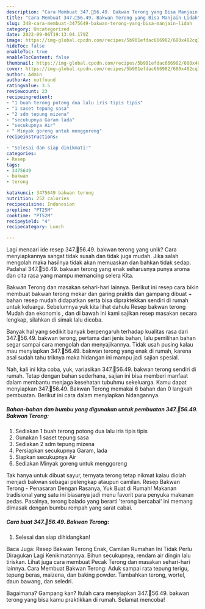 ```yaml
---
description: "Cara Membuat 347.🥰56.49. Bakwan Terong yang Bisa Manjain Lidah"
title: "Cara Membuat 347.🥰56.49. Bakwan Terong yang Bisa Manjain Lidah"
slug: 348-cara-membuat-3475649-bakwan-terong-yang-bisa-manjain-lidah
category: Uncategorized
date: 2022-09-06T19:13:04.179Z
image: https://img-global.cpcdn.com/recipes/5b901efdac666982/680x482cq70/3475649-bakwan-terong-foto-resep-utama.jpg
hideToc: false
enableToc: true
enableTocContent: false
thumbnail: https://img-global.cpcdn.com/recipes/5b901efdac666982/680x482cq70/3475649-bakwan-terong-foto-resep-utama.jpg
cover: https://img-global.cpcdn.com/recipes/5b901efdac666982/680x482cq70/3475649-bakwan-terong-foto-resep-utama.jpg
author: Admin
authorAv: notfound
ratingvalue: 3.5
reviewcount: 23
recipeingredient:
- "1 buah terong potong dua lalu iris tipis tipis"
- "1 saset tepung sasa"
- "2 sdm tepung mizena"
- "secukupnya Garam lada"
- "secukupnya Air"
- " Minyak goreng untuk menggoreng"
recipeinstructions:

- "Selesai dan siap dinikmati!"
categories:
- Resep
tags:
- 3475649
- bakwan
- terong

katakunci: 3475649 bakwan terong 
nutrition: 252 calories
recipecuisine: Indonesian
preptime: "PT25M"
cooktime: "PT52M"
recipeyield: "4"
recipecategory: Lunch

---
```





Lagi mencari ide resep 347.🥰56.49. bakwan terong yang unik? Cara menyiapkannya sangat tidak susah dan tidak juga mudah. Jika salah mengolah maka hasilnya tidak akan memuaskan dan bahkan tidak sedap. Padahal 347.🥰56.49. bakwan terong yang enak seharusnya punya aroma dan cita rasa yang mampu memancing selera Kita.





Bakwan Terong dan masakan sehari-hari lainnya. Berikut ini resep cara bikin membuat bakwan terong mekar dan garing praktis dan gampang dibuat + bahan resep mudah didapatkan serta bisa dipraktekkan sendiri di rumah untuk keluarga. Sebelumnya yuk kita lihat dahulu Resep bakwan terong Mudah dan ekonomis , dan di bawah ini kami sajikan resep masakan secara lengkap, silahkan di simak lalu dicoba.

Banyak hal yang sedikit banyak berpengaruh terhadap kualitas rasa dari 347.🥰56.49. bakwan terong, pertama dari jenis bahan, lalu pemilihan bahan segar sampai cara mengolah dan menyajikannya. Tidak usah pusing kalau mau menyiapkan 347.🥰56.49. bakwan terong yang enak di rumah, karena asal sudah tahu triknya maka hidangan ini mampu jadi sajian spesial.






Nah, kali ini kita coba, yuk, variasikan 347.🥰56.49. bakwan terong sendiri di rumah. Tetap dengan bahan sederhana, sajian ini bisa memberi manfaat dalam membantu menjaga kesehatan tubuhmu sekeluarga. Kamu dapat menyiapkan 347.🥰56.49. Bakwan Terong memakai 6 bahan dan 0 langkah pembuatan. Berikut ini cara dalam menyiapkan hidangannya.

<!--inarticleads1-->

##### Bahan-bahan dan bumbu yang digunakan untuk pembuatan 347.🥰56.49. Bakwan Terong:

1. Sediakan 1 buah terong potong dua lalu iris tipis tipis
1. Gunakan 1 saset tepung sasa
1. Sediakan 2 sdm tepung mizena
1. Persiapkan secukupnya Garam, lada
1. Siapkan secukupnya Air
1. Sediakan  Minyak goreng untuk menggoreng


Tak hanya untuk dibuat sayur, ternyata terong tetap nikmat kalau diolah menjadi bakwan sebagai pelengkap ataupun camilan. Resep Bakwan Terong - Penasaran Dengan Rasanya, Yuk Buat di Rumah! Makanan tradisional yang satu ini biasanya jadi menu favorit para penyuka makanan pedas. Pasalnya, terong balado yang berarti &#39;terong bercabai&#39; ini memang dimasak dengan bumbu rempah yang sarat cabai. 

<!--inarticleads2-->

##### Cara buat 347.🥰56.49. Bakwan Terong:


1. Selesai dan siap dihidangkan!

Baca Juga: Resep Bakwan Terong Enak, Camilan Rumahan Ini Tidak Perlu Diragukan Lagi Kenikmatannya. Bihun secukupnya, rendam air dingin lalu tiriskan. Lihat juga cara membuat Pecak Terong dan masakan sehari-hari lainnya. Cara Membuat Bakwan Terong: Aduk sampai rata tepung terigu, tepung beras, maizena, dan baking powder. Tambahkan terong, wortel, daun bawang, dan seledri. 

Bagaimana? Gampang kan? Itulah cara menyiapkan 347.🥰56.49. bakwan terong yang bisa kamu praktikkan di rumah. Selamat mencoba!
